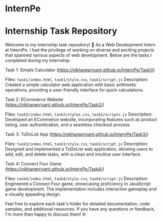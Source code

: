 # InternPe
# Internship Task Repository

Welcome to my internship task repository! 🚀 As a Web Development Intern at InternPe, I had the privilege of working on diverse and exciting projects that spanned various aspects of web development. Below are the tasks I completed during my internship:

Task 1: Simple Calculator (https://nikharepriyant.github.io/InternPe/Task1/)

  Files: `task1/index.html`, `task1/style.css`, `task1/script.js`
  Description: Created a simple calculator web application with basic arithmetic operations, providing a user-friendly interface for quick calculations.

Task 2: ECommerce Website (https://nikharepriyant.github.io/InternPe/Task2/)

  Files: `task2/index.html`, `task2/styles.css`, `task2/scripts.js`
  Description: Developed an ECommerce website, incorporating features such as product listing, user authentication, and a seamless checkout process.

Task 3: ToDoList App (https://nikharepriyant.github.io/InternPe/Task3/)

  Files: `task3/index.html`, `task3/style.css`, `task3/script.js`
  Description: Designed and implemented a ToDoList web application, allowing users to add, edit, and delete tasks, with a clean and intuitive user interface.

Task 4: Connect Four Game (https://nikharepriyant.github.io/InternPe/Task4/)

  Files: `task4/index.html`, `task4/style.css`, `task4/script.js`
  Description: Engineered a Connect Four game, showcasing proficiency in JavaScript game development. The implementation includes interactive gameplay and a visually appealing design.

Feel free to explore each task's folder for detailed documentation, code samples, and additional resources. If you have any questions or feedback, I'm more than happy to discuss them! 🌐
